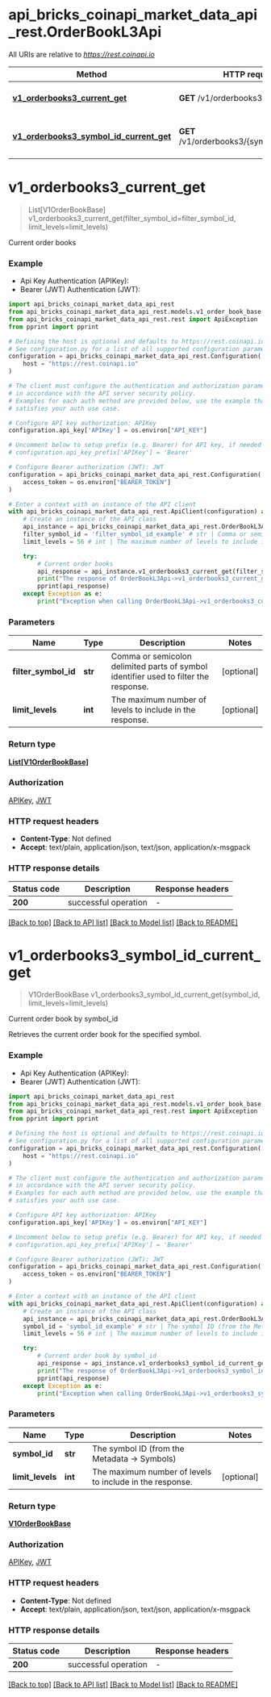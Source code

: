# api_bricks_coinapi_market_data_api_rest.OrderBookL3Api

All URIs are relative to *https://rest.coinapi.io*

Method | HTTP request | Description
------------- | ------------- | -------------
[**v1_orderbooks3_current_get**](OrderBookL3Api.md#v1_orderbooks3_current_get) | **GET** /v1/orderbooks3/current | Current order books
[**v1_orderbooks3_symbol_id_current_get**](OrderBookL3Api.md#v1_orderbooks3_symbol_id_current_get) | **GET** /v1/orderbooks3/{symbol_id}/current | Current order book by symbol_id


# **v1_orderbooks3_current_get**
> List[V1OrderBookBase] v1_orderbooks3_current_get(filter_symbol_id=filter_symbol_id, limit_levels=limit_levels)

Current order books

### Example

* Api Key Authentication (APIKey):
* Bearer (JWT) Authentication (JWT):

```python
import api_bricks_coinapi_market_data_api_rest
from api_bricks_coinapi_market_data_api_rest.models.v1_order_book_base import V1OrderBookBase
from api_bricks_coinapi_market_data_api_rest.rest import ApiException
from pprint import pprint

# Defining the host is optional and defaults to https://rest.coinapi.io
# See configuration.py for a list of all supported configuration parameters.
configuration = api_bricks_coinapi_market_data_api_rest.Configuration(
    host = "https://rest.coinapi.io"
)

# The client must configure the authentication and authorization parameters
# in accordance with the API server security policy.
# Examples for each auth method are provided below, use the example that
# satisfies your auth use case.

# Configure API key authorization: APIKey
configuration.api_key['APIKey'] = os.environ["API_KEY"]

# Uncomment below to setup prefix (e.g. Bearer) for API key, if needed
# configuration.api_key_prefix['APIKey'] = 'Bearer'

# Configure Bearer authorization (JWT): JWT
configuration = api_bricks_coinapi_market_data_api_rest.Configuration(
    access_token = os.environ["BEARER_TOKEN"]
)

# Enter a context with an instance of the API client
with api_bricks_coinapi_market_data_api_rest.ApiClient(configuration) as api_client:
    # Create an instance of the API class
    api_instance = api_bricks_coinapi_market_data_api_rest.OrderBookL3Api(api_client)
    filter_symbol_id = 'filter_symbol_id_example' # str | Comma or semicolon delimited parts of symbol identifier used to filter the response. (optional)
    limit_levels = 56 # int | The maximum number of levels to include in the response. (optional)

    try:
        # Current order books
        api_response = api_instance.v1_orderbooks3_current_get(filter_symbol_id=filter_symbol_id, limit_levels=limit_levels)
        print("The response of OrderBookL3Api->v1_orderbooks3_current_get:\n")
        pprint(api_response)
    except Exception as e:
        print("Exception when calling OrderBookL3Api->v1_orderbooks3_current_get: %s\n" % e)
```



### Parameters


Name | Type | Description  | Notes
------------- | ------------- | ------------- | -------------
 **filter_symbol_id** | **str**| Comma or semicolon delimited parts of symbol identifier used to filter the response. | [optional] 
 **limit_levels** | **int**| The maximum number of levels to include in the response. | [optional] 

### Return type

[**List[V1OrderBookBase]**](V1OrderBookBase.md)

### Authorization

[APIKey](../README.md#APIKey), [JWT](../README.md#JWT)

### HTTP request headers

 - **Content-Type**: Not defined
 - **Accept**: text/plain, application/json, text/json, application/x-msgpack

### HTTP response details

| Status code | Description | Response headers |
|-------------|-------------|------------------|
**200** | successful operation |  -  |

[[Back to top]](#) [[Back to API list]](../README.md#documentation-for-api-endpoints) [[Back to Model list]](../README.md#documentation-for-models) [[Back to README]](../README.md)

# **v1_orderbooks3_symbol_id_current_get**
> V1OrderBookBase v1_orderbooks3_symbol_id_current_get(symbol_id, limit_levels=limit_levels)

Current order book by symbol_id

Retrieves the current order book for the specified symbol.

### Example

* Api Key Authentication (APIKey):
* Bearer (JWT) Authentication (JWT):

```python
import api_bricks_coinapi_market_data_api_rest
from api_bricks_coinapi_market_data_api_rest.models.v1_order_book_base import V1OrderBookBase
from api_bricks_coinapi_market_data_api_rest.rest import ApiException
from pprint import pprint

# Defining the host is optional and defaults to https://rest.coinapi.io
# See configuration.py for a list of all supported configuration parameters.
configuration = api_bricks_coinapi_market_data_api_rest.Configuration(
    host = "https://rest.coinapi.io"
)

# The client must configure the authentication and authorization parameters
# in accordance with the API server security policy.
# Examples for each auth method are provided below, use the example that
# satisfies your auth use case.

# Configure API key authorization: APIKey
configuration.api_key['APIKey'] = os.environ["API_KEY"]

# Uncomment below to setup prefix (e.g. Bearer) for API key, if needed
# configuration.api_key_prefix['APIKey'] = 'Bearer'

# Configure Bearer authorization (JWT): JWT
configuration = api_bricks_coinapi_market_data_api_rest.Configuration(
    access_token = os.environ["BEARER_TOKEN"]
)

# Enter a context with an instance of the API client
with api_bricks_coinapi_market_data_api_rest.ApiClient(configuration) as api_client:
    # Create an instance of the API class
    api_instance = api_bricks_coinapi_market_data_api_rest.OrderBookL3Api(api_client)
    symbol_id = 'symbol_id_example' # str | The symbol ID (from the Metadata -> Symbols)
    limit_levels = 56 # int | The maximum number of levels to include in the response. (optional)

    try:
        # Current order book by symbol_id
        api_response = api_instance.v1_orderbooks3_symbol_id_current_get(symbol_id, limit_levels=limit_levels)
        print("The response of OrderBookL3Api->v1_orderbooks3_symbol_id_current_get:\n")
        pprint(api_response)
    except Exception as e:
        print("Exception when calling OrderBookL3Api->v1_orderbooks3_symbol_id_current_get: %s\n" % e)
```



### Parameters


Name | Type | Description  | Notes
------------- | ------------- | ------------- | -------------
 **symbol_id** | **str**| The symbol ID (from the Metadata -&gt; Symbols) | 
 **limit_levels** | **int**| The maximum number of levels to include in the response. | [optional] 

### Return type

[**V1OrderBookBase**](V1OrderBookBase.md)

### Authorization

[APIKey](../README.md#APIKey), [JWT](../README.md#JWT)

### HTTP request headers

 - **Content-Type**: Not defined
 - **Accept**: text/plain, application/json, text/json, application/x-msgpack

### HTTP response details

| Status code | Description | Response headers |
|-------------|-------------|------------------|
**200** | successful operation |  -  |

[[Back to top]](#) [[Back to API list]](../README.md#documentation-for-api-endpoints) [[Back to Model list]](../README.md#documentation-for-models) [[Back to README]](../README.md)

